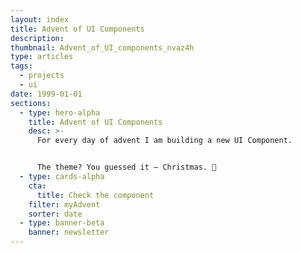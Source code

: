 ```yaml
---
layout: index
title: Advent of UI Components
description:
thumbnail: Advent_of_UI_components_nvaz4h
type: articles
tags:
  - projects
  - ui
date: 1999-01-01
sections:
  - type: hero-alpha
    title: Advent of UI Components
    desc: >-
      For every day of advent I am building a new UI Component.


      The theme? You guessed it ― Christmas. 🎄
  - type: cards-alpha
    cta:
      title: Check the component
    filter: myAdvent
    sorter: date
  - type: banner-beta
    banner: newsletter
---
```

